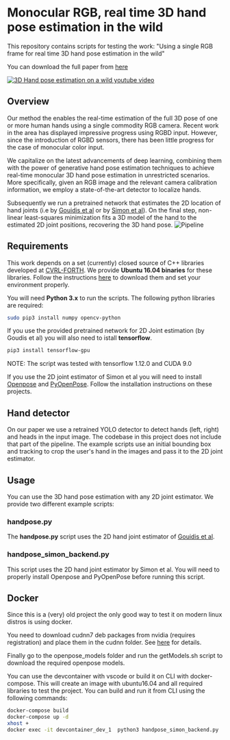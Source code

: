 # Monocular RGB, real time 3D hand pose estimation in the wild

This repository contains scripts for testing the work:
"Using a single RGB frame for real time 3D hand pose estimation in the wild"

You can download the full paper from [here](http://users.ics.forth.gr/~argyros/mypapers/2018_03_WACV_rgbmonohand.pdf)


[![3D Hand pose estimation on a wild youtube video](http://img.youtube.com/vi/VoWAmtga9fg/0.jpg)](http://www.youtube.com/watch?v=VoWAmtga9fg "WACV18")

## Overview

Our method the enables the real-time estimation of the full 3D pose of one or more human hands using a single commodity RGB camera. Recent work in the area has displayed impressive progress using RGBD input. However, since the introduction of RGBD sensors, there has been little progress for the case of monocular color input. 

We capitalize on the latest advancements of deep learning, combining them with the power of generative hand pose estimation techniques to achieve real-time monocular 3D hand pose estimation in unrestricted scenarios. More specifically, given an RGB image and the relevant camera calibration information, we employ a state-of-the-art detector to localize hands.

Subsequently we run a pretrained network that estimates the 2D location of hand joints (i.e by [Gouidis et al](http://users.ics.forth.gr/~argyros/mypapers/2019_05_MVA_hand2Dkeypoints.pdf) or by [Simon et al](https://arxiv.org/abs/1704.07809)). On the final step, non-linear least-squares minimization fits a 3D model of the hand to the estimated 2D joint positions, recovering the 3D hand pose. 
![Pipeline](res/full_pipeline.png)

## Requirements

This work depends on a set (currently) closed source of C++ libraries developed at [CVRL-FORTH](http://www.ics.forth.gr/cvrl). We provide **Ubuntu 16.04 binaries** for these libraries. Follow the instructions [here](lib/README.md) to download them and set your environment properly.

You will need **Python 3.x** to run the scripts.
The following python libraries are required:

```bash
sudo pip3 install numpy opencv-python
```

If you use the provided pretrained network for 2D Joint estimation (by Goudis et al) you will also need to istall **tensorflow**.

```bash
pip3 install tensorflow-gpu
```
NOTE: The script was tested with tensorflow 1.12.0 and CUDA 9.0

If you use the 2D joint estimator of Simon et al you will need to install [Openpose](https://github.com/CMU-Perceptual-Computing-Lab/openpose) and [PyOpenPose](https://github.com/FORTH-ModelBasedTracker/PyOpenPose). Follow the installation instructions on these projects.

## Hand detector

On our paper we use a retrained YOLO detector to detect hands (left, right) and heads in the input image.
The codebase in this project does not include that part of the pipeline. 
The example scripts use an initial bounding box and tracking to crop the user's hand in the images and pass it to the 2D joint estimator.

## Usage

You can use the 3D hand pose estimation with any 2D joint estimator. We provide two different example scripts:

### handpose.py

The **handpose.py** script uses the 2D hand joint estimator of [Gouidis et al](http://users.ics.forth.gr/~argyros/mypapers/2019_05_MVA_hand2Dkeypoints.pdf).

### handpose_simon_backend.py

This script uses the 2D hand joint estimator by Simon et al. You will need to properly install Openpose and PyOpenPose before running this script.


## Docker

Since this is a (very) old project the only good way to test it on modern linux distros is using docker. 

You need to download cudnn7 deb packages from nvidia (requires registration) and place them in the cudnn folder. 
See [here](cudnn/README.md) for details.

Finally go to the openpose_models folder and run the getModels.sh script to download the required openpose models.

You can use the devcontainer with vscode or build it on CLI with docker-compose. 
This will create an image with ubuntu16.04 and all required libraries to test the project. 
You can build and run it from CLI using the following commands:

```bash
docker-compose build
docker-compose up -d
xhost + 
docker exec -it devcontainer_dev_1  python3 handpose_simon_backend.py 
```
